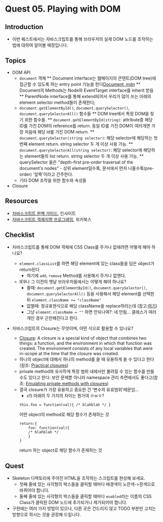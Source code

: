 # Quest 05. Playing with DOM


## Introduction
* 이번 퀘스트에서는 자바스크립트를 통해 브라우저의 실제 DOM 노드를 조작하는 법에 대하여 알아볼 예정입니다.

## Topics
* DOM API
  * `document` 객체
  ** Document interface는 웹페이지의 콘텐트(DOM tree)에 접근할 수 있도록 하는 entry point 기능을 한다[Document, mdn](https://developer.mozilla.org/en/docs/Web/API/Document)
  ** Document의 Methods는 Node와 EventTarget interface를 inherit 받음
  ** ParentNode interface를 통해 extend되어서 우리가 많이 쓰는 아래의 element selector method들이 존재한다;
  * `document.getElementById()`, `document.querySelector()`, `document.querySelectorAll()` 함수들
  ** DOM tree에서 특정 DOM을 찾기 위한 함수들. 
  ** `document.getElementById(string)`: attribute중 해당 ID를 가진 DOM의 reference를 return. 동일 ID를 가진 DOM이 여러개면 가장 처음에 해당 id를 가진 DOM return.
  ** `document.querySelector(string selector)`: 해당 selector에 해당하는 첫 번째 element return. string selector 두 개 이상 사용 가능.
  ** `document.querySelectorAll(string selector)`: 해당 selector에 해당하는 element들의 list return. string selector 두 개 이상 사용 가능.
  ** querySelector 들은 "depth-first pre-order traversal of the document's nodes" - 상위 element일수록, 문서에서 먼저 나올수록(pre-order) '앞쪽'이라고 간주한다.
  * 기타 DOM 조작을 위한 함수와 속성들
* Closure

## Resources
* [자바스크립트 완벽 가이드](http://www.yes24.com/24/Goods/8275120?Acode=101), 인사이트
* [자바스크립트 객체지향 프로그래밍](http://www.yes24.com/24/Goods/7276246?Acode=101), 위키북스

## Checklist
* 자바스크립트를 통해 DOM 객체에 CSS Class를 주거나 없애려면 어떻게 해야 하나요?
	* `element.classList`를 하면 해당 element에 있는 class들을 담은 object가 return된다
		* 여기에 `add`, `remove` Method를 사용해서 주거나 없앤다.
  * IE9나 그 이전의 옛날 브라우저들에서는 어떻게 해야 하나요?
  	* 줄때: `document.getElementById()`, `document.querySelector()`, `document.querySelectorAll()` 등을 사용해서 해당 element를 선택한 뒤 `element.className += "className"`
  	* 없앨때: 정규표현식으로 해당 className을 replace하라는데 (참고:[여기](http://stackoverflow.com/questions/195951/change-an-elements-class-with-javascript))
  	* 그냥 `element.className = ""` 하면 안되나여?: 네 안됨... 클래스가 여러개인 경우 곤란해진다고 한다.
  	 
* 자바스크립트의 Closure는 무엇이며, 어떤 식으로 활용할 수 있나요?
	* [Closure](https://developer.mozilla.org/en/docs/Web/JavaScript/Closures): A closure is a special kind of object that combines two things: a function, and the environment in which that function was created. The environment consists of any local variables that were in-scope at the time that the closure was created. 
	* 하나의 object에 대해서 하나의 method를 쓸 때 유용하게 쓸 수 있다고 한다(참조: [Practical closures](https://developer.mozilla.org/en/docs/Web/JavaScript/Closures#Practical_closures))
	* private method와 유사하게 특정 범위 내에서만 불려질 수 있는 함수를 만들수도 있다고 한다: 보안 문제뿐 아니라 namespace 관리 측면에서도 좋다고(참조: [Emulating private methods with closures](https://developer.mozilla.org/en/docs/Web/JavaScript/Closures#Practical_closures))
	* 결국 closure가 가장 유용하고 중요한 건 '변수의 유효범위'때문임...
		* cf) 아래의 두 가지의 차이는 뭔가여 ㅇㅂㅇ?
		~~~~
		this.foo = function(val){ /* blahblah */ }
		~~~~
		어떤 object의 method로 해당 함수가 존재하는 것
		~~~~
		return:{
			foo: function(val){
			/* blahblah */
			}
		}
		~~~~
		return 하는 object로 해당 함수가 존재하는 것 

## Quest
* Skeleton 디렉토리에 주어진 HTML을 조작하는 스크립트를 완성해 보세요.
  * 첫째 줄에 있는 사각형의 박스들을 클릭할 때마다 배경색이 노란색->흰색으로 바뀌어야 합니다.
  * 둘째 줄에 있는 사각형의 박스들을 클릭할 때마다 `enabled`라는 이름의 CSS Class가 클릭된 DOM 노드에 추가되거나 제거되어야 합니다.
* 구현에는 여러 가지 방법이 있으나, 다른 곳은 건드리지 않고 TODO 부분만 고치는 방향으로 하시는 것을 권장해 드립니다.
